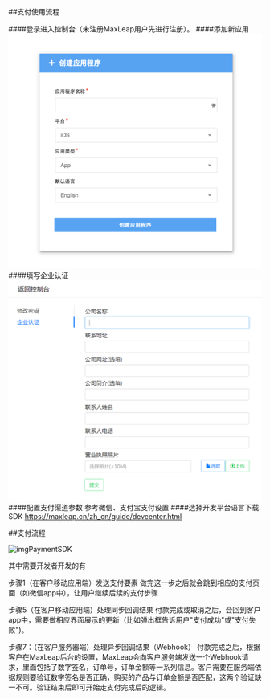 ##支付使用流程

####登录进入控制台（未注册MaxLeap用户先进行注册）。
####添加新应用
![imgPaymentSDK](images/imgPaymentAddNewApp.png)
####填写企业认证
![imgPaymentSDK](images/imgPaymentOrgAuth.png)
####配置支付渠道参数
参考微信、支付宝支付设置
####选择开发平台语言下载SDK
 https://maxleap.cn/zh_cn/guide/devcenter.html

##支付流程

![imgPaymentSDK](images/imgPaymentSDK.png)

其中需要开发者开发的有

步骤1（在客户移动应用端）发送支付要素
做完这一步之后就会跳到相应的支付页面（如微信app中），让用户继续后续的支付步骤

步骤5（在客户移动应用端）处理同步回调结果
付款完成或取消之后，会回到客户app中，需要做相应界面展示的更新（比如弹出框告诉用户"支付成功"或"支付失败")。

步骤7：（在客户服务器端）处理异步回调结果（Webhook）
付款完成之后，根据客户在MaxLeap后台的设置，MaxLeap会向客户服务端发送一个Webhook请求，里面包括了数字签名，订单号，订单金额等一系列信息。客户需要在服务端依据规则要验证数字签名是否正确，购买的产品与订单金额是否匹配，这两个验证缺一不可。验证结束后即可开始走支付完成后的逻辑。